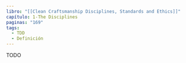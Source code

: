 ```yaml
---
libro: "[[Clean Craftsmanship Disciplines, Standards and Ethics]]"
capítulo: 1-The Disciplines
paginas: "169"
tags:
  - TDD
  - Definición
---
```

TODO